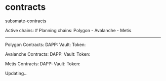 # contracts
subsmate-contracts

Active chains: #
Planning chains: Polygon - Avalanche - Metis

--------------------------------------------------

Polygon Contracts:
  DAPP:
  Vault:
  Token:

Avalanche Contracts:
  DAPP:
  Vault:
  Token:

Metis Contracts:
  DAPP:
  Vault:
  Token:

Updating...
